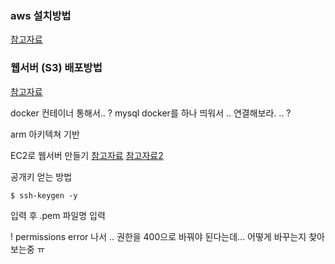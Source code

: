 ### aws 설치방법
[참고자료](https://docs.aws.amazon.com/ko_kr/cli/latest/userguide/getting-started-install.html)
### 웹서버 (S3) 배포방법
[참고자료](https://lovit.github.io/aws/2019/01/30/aws_s3_iam_awscli/)

docker 컨테이너 통해서.. ?
mysql docker를 하나 띄워서 .. 연결해보라. .. ?

arm 아키텍쳐 기반

EC2로 웹서버 만들기
[참고자료](https://signalfix.net/ko/aws-ec2%EB%A1%9C-%EC%9D%B8%EC%8A%A4%ED%84%B4%EC%8A%A4%EB%A5%BC-%EC%8B%9C%EC%9E%91%ED%95%98%EA%B3%A0-%EC%9B%B9-%EC%82%AC%EC%9D%B4%ED%8A%B8%EB%A5%BC-%ED%98%B8%EC%8A%A4%ED%8C%85%ED%95%98%EB%8A%94)
[참고자료2](https://velog.io/@mingtorr/AWS-EC2%EB%A1%9C-%ED%99%88%ED%8E%98%EC%9D%B4%EC%A7%80-%EB%B0%B0%ED%8F%AC%ED%95%98%EA%B8%B03-EC2-%EC%9D%B8%EC%8A%A4%ED%84%B4%EC%8A%A4-%EC%83%9D%EC%84%B1%ED%95%98%EA%B8%B0)

공개키 얻는 방법
```
$ ssh-keygen -y
```
입력 후 .pem 파일명 입력

! permissions error 나서 .. 권한을 400으로 바꿔야 된다는데... 어떻게 바꾸는지 찾아보는중 ㅠ